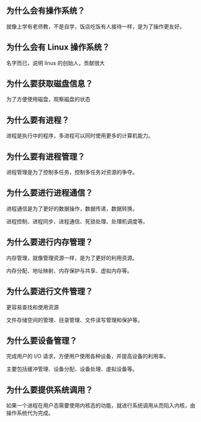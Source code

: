 ## 为什么会有操作系统？
就像上学有老师教，不是自学，饭店吃饭有人接待一样，是为了操作更友好。

## 为什么会有 Linux 操作系统？
名字而已，说明 linus 的创始人，贡献很大

## 为什么要获取磁盘信息？
为了方便使用磁盘，观察磁盘的状态

## 为什么要有进程？
进程是执行中的程序，多进程可以同时使用更多的计算机能力。

## 为什么要有进程管理？
进程管理是为了控制多任务，控制多任务对资源的争夺。

## 为什么要进行进程通信？
进程通信是为了更好的数据操作，数据传递，数据转换。

进程控制、进程同步、进程通信、死锁处理、处理机调度等。

## 为什么要进行内存管理？
内存管理，就像管理资源一样，是为了更好的利用资源。

内存分配、地址映射、内存保护与共享、虚拟内存等。

## 为什么要进行文件管理？
更容易查找和使用资源

文件存储空间的管理、目录管理、文件读写管理和保护等。

## 为什么要设备管理？
完成用户的 I/O 请求，方便用户使用各种设备，并提高设备的利用率。

主要包括缓冲管理、设备分配、设备处理、虛拟设备等。

## 为什么要提供系统调用？
如果一个进程在用户态需要使用内核态的功能，就进行系统调用从而陷入内核，由操作系统代为完成。